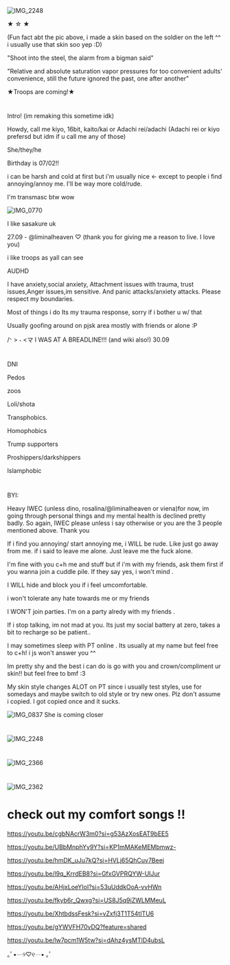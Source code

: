 ![IMG_2248](https://github.com/user-attachments/assets/6949ff89-3041-44b2-a1c7-ea2032bebef3)


★ ☆ ★

(Fun fact abt the pic above, i made a skin based on the soldier on the left ^^ i usually use that skin soo yep :D)


"Shoot into the steel, the alarm from a bigman said"

"Relative and absolute saturation vapor pressures for too convenient adults' convenience, still the future ignored the past, one after another"

★Troops are coming!★

# 

Intro! (im remaking this sometime idk)

Howdy, call me kiyo, 16bit, kaito/kai or Adachi rei/adachi (Adachi rei or kiyo prefersd but idm if u call me any of those)

She/they/he

Birthday is 07/02!!

i can be harsh and cold at first but i'm usually nice <- except to people i find annoying/annoy me. I'll be way more cold/rude. 

I'm transmasc btw wow

![IMG_0770](https://github.com/user-attachments/assets/d1b3ad27-e095-4058-a540-62459dcc8111)


I like sasakure uk


27.09 - @liminalheaven ♡ (thank you for giving me a reason to live. I love you)


i like troops as yall can see

AUDHD

I have anxiety,social anxiety, Attachment issues with trauma, trust issues,Anger issues,im sensitive. And panic attacks/anxiety attacks.  Please respect my boundaries.

Most of things i do  Its my trauma response, sorry if i bother u w/ that



Usually goofing around on pjsk area mostly with friends or alone  :P

/ᐠ > ˕ <マ I WAS AT A BREADLINE!!! (and wiki also!) 30.09

# 
DNI


Pedos

zoos

Loli/shota

Transphobics.

Homophobics

Trump supporters

Proshippers/darkshippers

Islamphobic


# 
BYI:


Heavy IWEC (unless dino, rosalina/@liminalheaven or viena)for now, im going through personal things and my mental health is declined pretty badly. So again, IWEC please unless i say otherwise or you are the 3 people mentioned above. Thank you


If i find you annoying/ start annoying me, i WILL be rude. Like just go away from me. if i said to leave me alone. Just leave me the fuck alone.


I'm fine with you c+h me and stuff but if i'm with my friends, ask them first if you wanna join a cuddle pile. If they say yes, i won't mind .

I WILL hide and block you if i feel umcomfortable.

i won't tolerate any hate towards me or my friends

I WON'T join parties. I'm on a party alredy with my friends .

If i stop talking, im not mad at you. Its just my social battery at zero, takes a bit to recharge so be patient..


I may sometimes sleep with PT online . Its usually at my name but feel free to c+h! i js won't answer you ^^


Im pretty shy and the best i can do is go with you and crown/compliment ur skin!! but feel free to bmf :3


My skin style changes ALOT on PT since i usually test styles, use for somedays and maybe switch to old style or try new ones. Plz don't assume i copied. I got copied once and it sucks.



![IMG_0837](https://github.com/user-attachments/assets/e204510d-fa4e-4bfe-bfa2-f75cf8a35b67) 
She is coming closer



# 

![IMG_2248](https://github.com/user-attachments/assets/8c546d77-4bc6-448a-945d-26877d44f818)



 #
 
![IMG_2366](https://github.com/user-attachments/assets/1247a444-3de2-472b-a0df-9d713ce9e444)





# 



![IMG_2362](https://github.com/user-attachments/assets/752238a7-e7a4-4d70-896a-9576cda2e122)




# check out my comfort songs !!


https://youtu.be/cgbNAcrW3m0?si=g53AzXosEAT9bEE5


https://youtu.be/UBbMnphYv9Y?si=KP1mMAKeMEMbmwz-


https://youtu.be/hmDK_uJu7kQ?si=HVLj65QhCuv7Beej


https://youtu.be/l9q_KrrdEB8?si=GfxGVPRQYW-UIJur


https://youtu.be/AHjxLoeYIoI?si=53uUddkOoA-vvHWn


https://youtu.be/fkyb6r_Qwxg?si=US8J5q9iZWLMMeuL


https://youtu.be/XhtbdssFesk?si=vZxfj3T1T54tITU6

https://youtu.be/gYWVFH70vDQ?feature=shared

https://youtu.be/lw7pcm1W5tw?si=dAhz4ysMTlD4ubsL

｡ﾟ•┈୨♡୧┈• ｡ﾟ
